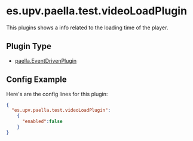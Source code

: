 ---
---

# es.upv.paella.test.videoLoadPlugin

This plugins shows a info related to the loading time of the player.

## Plugin Type

- [paella.EventDrivenPlugin](../developer/plugin_types.md)

## Config Example

Here's are the config lines for this plugin:

```json
{
  "es.upv.paella.test.videoLoadPlugin": 
    {
      "enabled":false
    }
}
```
